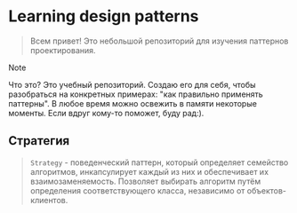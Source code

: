 # Learning design patterns

> Всем привет! Это небольшой репозиторий для изучения паттернов проектирования. 
> 

> [!NOTE]
> Что это? Это учебный репозиторий. Создаю его для себя, чтобы разобраться на конкретных примерах: "как правильно
> применять паттерны". В любое время можно освежить в памяти некоторые моменты. Если вдруг кому-то поможет, буду рад:).
> 

## Стратегия

> `Strategy` - поведенческий паттерн, который определяет семейство алгоритмов, инкапсулирует каждый из них и 
> обеспечивает их взаимозаменяемость. Позволяет выбирать алгоритм путём определения соответствующего класса,
> независимо от объектов-клиентов.
>